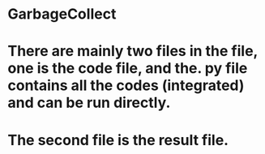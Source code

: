 # GarbageCollect
# There are mainly two files in the file, one is the code file, and the. py file contains all the codes (integrated) and can be run directly.
# The second file is the result file.
